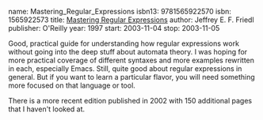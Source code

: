 name: Mastering_Regular_Expressions
isbn13: 9781565922570
isbn: 1565922573
title: [Mastering Regular Expressions](http://amzn.com/0596002890)
author: Jeffrey E. F. Friedl
publisher: O'Reilly
year: 1997
start: 2003-11-04
stop: 2003-11-05

Good, practical guide for understanding how regular expressions
work without going into the deep stuff about automata theory.  I
was hoping for more practical coverage of different syntaxes and
more examples rewritten in each, especially Emacs.  Still, quite
good about regular expressions in general.  But if you want to
learn a particular flavor, you will need something more focused on
that language or tool.

There is a more recent edition published in 2002 with 150
additional pages that I haven't looked at.
